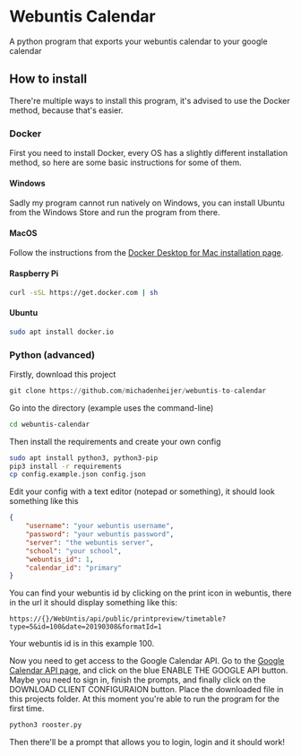 # Webuntis Calendar

A python program that exports your webuntis calendar to your google calendar

## How to install

There're multiple ways to install this program, it's advised to use the Docker method, because that's easier.

### Docker

First you need to install Docker, every OS has a slightly different installation method, so here are some basic instructions for some of them.

#### Windows

Sadly my program cannot run natively on Windows, you can install Ubuntu from the Windows Store and run the program from there.

#### MacOS

Follow the instructions from the [Docker Desktop for Mac installation page](https://docs.docker.com/docker-for-mac/install/).

#### Raspberry Pi

```bash
curl -sSL https://get.docker.com | sh
```

#### Ubuntu

```bash
sudo apt install docker.io
```

### Python (advanced)

Firstly, download this project

``` python
git clone https://github.com/michadenheijer/webuntis-to-calendar
```

Go into the directory (example uses the command-line)

```bash
cd webuntis-calendar
```

Then install the requirements and create your own config

```bash
sudo apt install python3, python3-pip
pip3 install -r requirements
cp config.example.json config.json
```

Edit your config with a text editor (notepad or something), it should look something like this

```json
{
    "username": "your webuntis username",
    "password": "your webuntis password",
    "server": "the webuntis server",
    "school": "your school",
    "webuntis_id": 1,
    "calendar_id": "primary"
}
```

You can find your webuntis id by clicking on the print icon in webuntis, there in the url it should display something like this:

```url
https://{}/WebUntis/api/public/printpreview/timetable?type=5&id=100&date=20190308&formatId=1
```

Your webuntis id is in this example 100.

Now you need to get access to the Google Calendar API.
Go to the [Google Calendar API page](https://developers.google.com/calendar/quickstart/python), and click on the blue ENABLE THE GOOGLE API button.
Maybe you need to sign in, finish the prompts, and finally click on the DOWNLOAD CLIENT CONFIGURAION button. Place the downloaded file in this projects folder. At this moment you're able to run the program for the first time.

```bash
python3 rooster.py
```

Then there'll be a prompt that allows you to login, login and it should work!